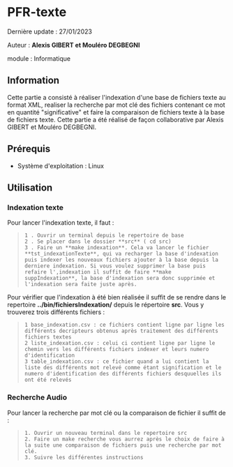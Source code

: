 # PFR-texte 

Dernière update : 27/01/2023

Auteur : **Alexis GIBERT et Mouléro DEGBEGNI**

module : Informatique

## Information

Cette partie a consisté à réaliser l'indexation d'une base de fichiers texte au format XML, realiser la recherche par mot clé des fichiers contenant ce mot en quantité "significative" et faire la comparaison de fichiers texte à la base de fichiers texte. Cette partie a été réalisé de façon collaborative par Alexis GIBERT et Mouléro DEGBEGNI.

## Prérequis
* Système d'exploitation : Linux

## Utilisation
### Indexation texte

Pour lancer l'indexation texte, il faut :
> ```
> 1 . Ouvrir un terminal depuis le repertoire de base
> 2 . Se placer dans le dossier **src** ( cd src)
> 3 . Faire un **make indexation**. Cela va lancer le fichier **tst_indexationTexte**, qui va recharger la base d'indexation puis indexer les nouveaux fichiers ajouter à la base depuis la derniere indexation. Si vous voulez supprimer la base puis refaire l',indexation il suffit de faire **make suppIndexation**, la base d'indexation sera donc supprimée et l'indexation sera faite juste après. 
> ```

Pour vérifier que l'indexation à été bien réalisée il suffit de se rendre dans le repertoire **../bin/fichiersIndexation/** depuis le répertoire **src**. Vous y trouverez trois différents fichiers :

> ```
> 1 base_indexation.csv : ce fichiers contient ligne par ligne les différents decripteurs obtenus après traitement des différents fichiers textes
> 2 liste_indexation.csv : celui ci contient ligne par ligne le chemin vers les différents fichiers indexer et leurs numero d'identification
> 3 table_indexation.csv : ce fichier quand a lui contient la liste des différents mot relevé comme étant signification et le numero d'identification des différents fichiers desquuelles ils ont été relevés
> ```

### Recherche Audio

Pour lancer la recherche par mot clé ou la comparaison de fichier il suffit de :

> ```
> 1. Ouvrir un nouveau terminal dans le repertoire src
> 2. Faire un make recherche vous aurrez après le choix de faire à la suite une comparaison de fichiers puis une recherche par mot clé. 
> 3. Suivre les différentes instructions
> ```
